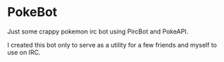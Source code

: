# PokeBot
Just some crappy pokemon irc bot using PircBot and PokeAPI.

I created this bot only to serve as a utility for a few friends and myself to use on IRC.
